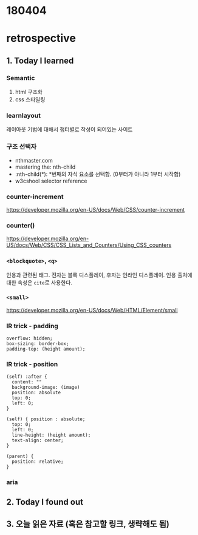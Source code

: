 # 180404
# retrospective

## 1. Today I learned

### Semantic
1. html 구조화
2. css 스타일링

### learnlayout
레이아웃 기법에 대해서 챕터별로 작성이 되어있는 사이트

### 구조 선택자
- nthmaster.com
- mastering the: nth-child
- :nth-child(*): *번째의 자식 요소를 선택함. (0부터가 아니라 1부터 시작함)
- w3cshool selector reference 

### counter-increment
https://developer.mozilla.org/en-US/docs/Web/CSS/counter-increment

### counter()
https://developer.mozilla.org/en-US/docs/Web/CSS/CSS_Lists_and_Counters/Using_CSS_counters

### `<blockquote>`, `<q>`
인용과 관련된 태그. 전자는 블록 디스플레이, 후자는 인라인 디스플레이. 인용 출처에 대한 속성은 `cite`로 사용한다.

### `<small>`
https://developer.mozilla.org/en-US/docs/Web/HTML/Element/small

### IR trick - padding
```
overflow: hidden;
box-sizing: border-box;
padding-top: (height amount);
```

### IR trick - position
```
(self) :after {
  content: ""
  background-image: (image)
  position: absolute
  top: 0;
  left: 0;
}

(self) { position : absolute;
  top: 0;
  left: 0;
  line-height: (height amount);
  text-align: center;
}

(parent) {
  position: relative;
}
```

### aria


## 2. Today I found out




## 3. 오늘 읽은 자료 (혹은 참고할 링크, 생략해도 됨)
